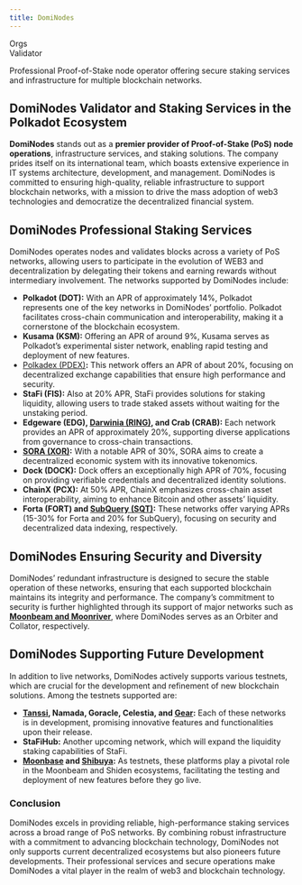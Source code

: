 ```yaml
---
title: DomiNodes
---
```

Orgs  
 Validator  

Professional Proof-of-Stake node operator offering secure staking services and infrastructure for multiple blockchain networks.

DomiNodes Validator and Staking Services in the Polkadot Ecosystem
------------------------------------------------------------------

**DomiNodes** stands out as a **premier provider of Proof-of-Stake (PoS) node operations**, infrastructure services, and staking solutions. The company prides itself on its international team, which boasts extensive experience in IT systems architecture, development, and management. DomiNodes is committed to ensuring high-quality, reliable infrastructure to support blockchain networks, with a mission to drive the mass adoption of web3 technologies and democratize the decentralized financial system.

DomiNodes Professional Staking Services
---------------------------------------

DomiNodes operates nodes and validates blocks across a variety of PoS networks, allowing users to participate in the evolution of WEB3 and decentralization by delegating their tokens and earning rewards without intermediary involvement. The networks supported by DomiNodes include:

- **Polkadot (DOT):** With an APR of approximately 14%, Polkadot represents one of the key networks in DomiNodes’ portfolio. Polkadot facilitates cross-chain communication and interoperability, making it a cornerstone of the blockchain ecosystem.
- **Kusama (KSM):** Offering an APR of around 9%, Kusama serves as Polkadot’s experimental sister network, enabling rapid testing and deployment of new features.
- [Polkadex (PDEX)](https://dablock.com/dapps/polkadex/)**:** This network offers an APR of about 20%, focusing on decentralized exchange capabilities that ensure high performance and security.
- **StaFi (FIS):** Also at 20% APR, StaFi provides solutions for staking liquidity, allowing users to trade staked assets without waiting for the unstaking period.
- **Edgeware (EDG), [Darwinia (RING)](https://dablock.com/dapps/darwinia/), and Crab (CRAB):** Each network provides an APR of approximately 20%, supporting diverse applications from governance to cross-chain transactions.
- **[SORA (XOR)](https://dablock.com/dapps/sora-network/):** With a notable APR of 30%, SORA aims to create a decentralized economic system with its innovative tokenomics.
- **Dock (DOCK):** Dock offers an exceptionally high APR of 70%, focusing on providing verifiable credentials and decentralized identity solutions.
- **ChainX (PCX):** At 50% APR, ChainX emphasizes cross-chain asset interoperability, aiming to enhance Bitcoin and other assets’ liquidity.
- **Forta (FORT) and [SubQuery (SQT)](https://dablock.com/dapps/subquery/):** These networks offer varying APRs (15-30% for Forta and 20% for SubQuery), focusing on security and decentralized data indexing, respectively.

DomiNodes Ensuring Security and Diversity
-----------------------------------------

DomiNodes’ redundant infrastructure is designed to secure the stable operation of these networks, ensuring that each supported blockchain maintains its integrity and performance. The company’s commitment to security is further highlighted through its support of major networks such as [**Moonbeam and Moonriver**](https://dablock.com/dapps/moonbeam-network/), where DomiNodes serves as an Orbiter and Collator, respectively.

DomiNodes Supporting Future Development
---------------------------------------

In addition to live networks, DomiNodes actively supports various testnets, which are crucial for the development and refinement of new blockchain solutions. Among the testnets supported are:

- **[Tanssi](https://dablock.com/dapps/tanssi-network/), Namada, Goracle, Celestia, and [Gear](https://dablock.com/dapps/gear-protocol/):** Each of these networks is in development, promising innovative features and functionalities upon their release.
- **StaFiHub:** Another upcoming network, which will expand the liquidity staking capabilities of StaFi.
- **[Moonbase](https://dablock.com/dapps/moonbeam-network/) and [Shibuya](https://dablock.com/dapps/astar-network/):** As testnets, these platforms play a pivotal role in the Moonbeam and Shiden ecosystems, facilitating the testing and deployment of new features before they go live.

### Conclusion

DomiNodes excels in providing reliable, high-performance staking services across a broad range of PoS networks. By combining robust infrastructure with a commitment to advancing blockchain technology, DomiNodes not only supports current decentralized ecosystems but also pioneers future developments. Their professional services and secure operations make DomiNodes a vital player in the realm of web3 and blockchain technology.
